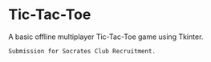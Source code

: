 # Tic-Tac-Toe

A basic offline multiplayer Tic-Tac-Toe game using Tkinter.

```
Submission for Socrates Club Recruitment.
```
